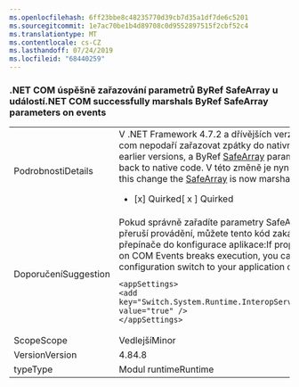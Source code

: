 ```yaml
---
ms.openlocfilehash: 6ff23bbe8c48235770d39cb7d35a1df7de6c5201
ms.sourcegitcommit: 1e7ac70be1b4d89708c0d9552897515f2cbf52c4
ms.translationtype: MT
ms.contentlocale: cs-CZ
ms.lasthandoff: 07/24/2019
ms.locfileid: "68440259"
---
```

### <a name="net-com-successfully-marshals-byref-safearray-parameters-on-events"></a><span data-ttu-id="71cda-101">.NET COM úspěšně zařazování parametrů ByRef SafeArray u událostí</span><span class="sxs-lookup"><span data-stu-id="71cda-101">.NET COM successfully marshals ByRef SafeArray parameters on events</span></span>

|   |   |
|---|---|
|<span data-ttu-id="71cda-102">Podrobnosti</span><span class="sxs-lookup"><span data-stu-id="71cda-102">Details</span></span>|<span data-ttu-id="71cda-103">V .NET Framework 4.7.2 a dřívějších verzích se parametr ByRef [SAFEARRAY](https://docs.microsoft.com/windows/desktop/api/oaidl/ns-oaidl-safearray) v události com nepodaří zařazovat zpátky do nativního kódu.</span><span class="sxs-lookup"><span data-stu-id="71cda-103">In the .NET Framework 4.7.2 and earlier versions, a ByRef [SafeArray](https://docs.microsoft.com/windows/desktop/api/oaidl/ns-oaidl-safearray) parameter on a COM event would fail to marshal back to native code.</span></span>  <span data-ttu-id="71cda-104">V této změně je nyní řazení [SAFEARRAY](https://docs.microsoft.com/windows/desktop/api/oaidl/ns-oaidl-safearray) úspěšně zařazování.</span><span class="sxs-lookup"><span data-stu-id="71cda-104">With this change the [SafeArray](https://docs.microsoft.com/windows/desktop/api/oaidl/ns-oaidl-safearray) is now marshalled successfully.</span></span><ul><li><span data-ttu-id="71cda-105">[x] Quirked</span><span class="sxs-lookup"><span data-stu-id="71cda-105">[ x ] Quirked</span></span></li></ul>|
|<span data-ttu-id="71cda-106">Doporučení</span><span class="sxs-lookup"><span data-stu-id="71cda-106">Suggestion</span></span>|<span data-ttu-id="71cda-107">Pokud správně zařadíte parametry SafeArray typu ByRef u událostí modelu COM, které přeruší provádění, můžete tento kód zakázat přidáním následujícího konfiguračního přepínače do konfigurace aplikace:</span><span class="sxs-lookup"><span data-stu-id="71cda-107">If properly marshalling ByRef SafeArray parameters on COM Events breaks execution, you can disable this code by adding the following configuration switch to your application config:</span></span><pre><code class="lang-xml">&lt;appSettings&gt;&#13;&#10;&lt;add key=&quot;Switch.System.Runtime.InteropServices.DoNotMarshalOutByrefSafeArrayOnInvoke&quot; value=&quot;true&quot; /&gt;&#13;&#10;&lt;/appSettings&gt;&#13;&#10;</code></pre>|
|<span data-ttu-id="71cda-108">Scope</span><span class="sxs-lookup"><span data-stu-id="71cda-108">Scope</span></span>|<span data-ttu-id="71cda-109">Vedlejší</span><span class="sxs-lookup"><span data-stu-id="71cda-109">Minor</span></span>|
|<span data-ttu-id="71cda-110">Version</span><span class="sxs-lookup"><span data-stu-id="71cda-110">Version</span></span>|<span data-ttu-id="71cda-111">4.8</span><span class="sxs-lookup"><span data-stu-id="71cda-111">4.8</span></span>|
|<span data-ttu-id="71cda-112">type</span><span class="sxs-lookup"><span data-stu-id="71cda-112">Type</span></span>|<span data-ttu-id="71cda-113">Modul runtime</span><span class="sxs-lookup"><span data-stu-id="71cda-113">Runtime</span></span>|

